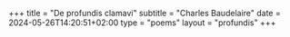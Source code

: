 +++
title = "De profundis clamavi"
subtitle = "Charles Baudelaire"
date = 2024-05-26T14:20:51+02:00
type = "poems"
layout = "profundis"
+++
